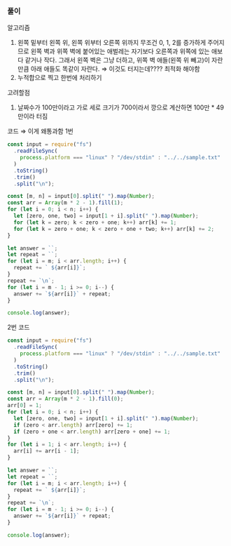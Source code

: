 ### 풀이

알고리즘

1. 왼쪽 밑부터 왼쪽 위, 왼쪽 위부터 오른쪽 위까지 무조건 0, 1, 2를 증가하게 주어지므로 왼쪽 벽과 위쪽 벽에 붙어있는 애벌레는 자기보다 오른쪽과 위쪽에 있는 애보다 같거나 작다. 그래서 왼쪽 벽은 그냥 더하고, 위쪽 벽 애들(왼쪽 위 빼고)이 자란만큼 아래 애들도 똑같이 자란다. ⇒ 이것도 터지는데???? 최적화 해야함
2. 누적합으로 찍고 한번에 처리하기

고려할점

1. 날짜수가 100만이라고 가로 세로 크기가 700이라서 깡으로 계산하면 100만 \* 49만이라 터짐

코드 ⇒ 이게 왜통과함 1번

```jsx
const input = require("fs")
  .readFileSync(
    process.platform === "linux" ? "/dev/stdin" : "../../sample.txt"
  )
  .toString()
  .trim()
  .split("\n");

const [m, n] = input[0].split(" ").map(Number);
const arr = Array(m * 2 - 1).fill(1);
for (let i = 0; i < n; i++) {
  let [zero, one, two] = input[1 + i].split(" ").map(Number);
  for (let k = zero; k < zero + one; k++) arr[k] += 1;
  for (let k = zero + one; k < zero + one + two; k++) arr[k] += 2;
}

let answer = ``;
let repeat = ``;
for (let i = m; i < arr.length; i++) {
  repeat += ` ${arr[i]}`;
}
repeat += `\n`;
for (let i = m - 1; i >= 0; i--) {
  answer += `${arr[i]}` + repeat;
}

console.log(answer);
```

2번 코드

```jsx
const input = require("fs")
  .readFileSync(
    process.platform === "linux" ? "/dev/stdin" : "../../sample.txt"
  )
  .toString()
  .trim()
  .split("\n");

const [m, n] = input[0].split(" ").map(Number);
const arr = Array(m * 2 - 1).fill(0);
arr[0] = 1;
for (let i = 0; i < n; i++) {
  let [zero, one, two] = input[1 + i].split(" ").map(Number);
  if (zero < arr.length) arr[zero] += 1;
  if (zero + one < arr.length) arr[zero + one] += 1;
}
for (let i = 1; i < arr.length; i++) {
  arr[i] += arr[i - 1];
}

let answer = ``;
let repeat = ``;
for (let i = m; i < arr.length; i++) {
  repeat += ` ${arr[i]}`;
}
repeat += `\n`;
for (let i = m - 1; i >= 0; i--) {
  answer += `${arr[i]}` + repeat;
}

console.log(answer);
```
